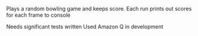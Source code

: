 Plays a random bowling game and keeps score. 
Each run prints out scores for each frame to console

Needs significant tests written
Used Amazon Q in development
